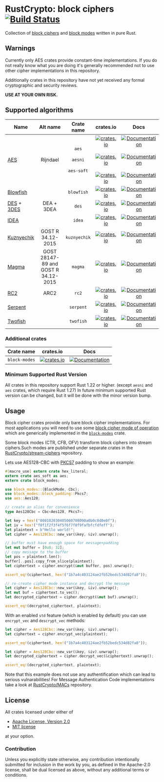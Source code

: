 # RustCrypto: block ciphers [![Build Status](https://travis-ci.org/RustCrypto/block-ciphers.svg?branch=master)](https://travis-ci.org/RustCrypto/block-ciphers)

Collection of [block ciphers][1] and [block modes][2] written in pure Rust.

## Warnings

Currently only AES crates provide constant-time implementations.
If you do not really know what you are doing it's generally recommended not to
use other cipher implementations in this repository.

Additionally crates in this repository have not yet received any formal
cryptographic and security reviews.

**USE AT YOUR OWN RISK.**

## Supported algorithms
| Name     | Alt name   | Crate name | crates.io | Docs |
| ------------- |:-------------:| :-----:| :-----:| :-----:|
| [AES](https://en.wikipedia.org/wiki/Advanced_Encryption_Standard) | Rijndael | `aes` <br/><br/> `aesni` <br/><br/> `aes-soft` | [![crates.io](https://img.shields.io/crates/v/aes.svg)](https://crates.io/crates/aes) <br/><br/> [![crates.io](https://img.shields.io/crates/v/aesni.svg)](https://crates.io/crates/aesni)  <br/><br/> [![crates.io](https://img.shields.io/crates/v/aes-soft.svg)](https://crates.io/crates/aes-soft) | [![Documentation](https://docs.rs/aes/badge.svg)](https://docs.rs/aes)  <br/><br/> [![Documentation](https://docs.rs/aesni/badge.svg)](https://docs.rs/aesni)  <br/><br/> [![Documentation](https://docs.rs/aes-soft/badge.svg)](https://docs.rs/aes-soft) |
| [Blowfish](https://en.wikipedia.org/wiki/Blowfish_(cipher)) |   | `blowfish` | [![crates.io](https://img.shields.io/crates/v/blowfish.svg)](https://crates.io/crates/blowfish) | [![Documentation](https://docs.rs/blowfish/badge.svg)](https://docs.rs/blowfish) |
| [DES](https://en.wikipedia.org/wiki/Data_Encryption_Standard) + [3DES](https://en.wikipedia.org/wiki/Triple_DES) |  DEA + 3DEA  | `des` | [![crates.io](https://img.shields.io/crates/v/des.svg)](https://crates.io/crates/des) | [![Documentation](https://docs.rs/des/badge.svg)](https://docs.rs/des) |
| [IDEA](https://simple.wikipedia.org/wiki/International_Data_Encryption_Algorithm) | | `idea` | [![crates.io](https://img.shields.io/crates/v/idea.svg)](https://crates.io/crates/idea) | [![Documentation](https://docs.rs/idea/badge.svg)](https://docs.rs/idea) |
| [Kuznyechik](https://en.wikipedia.org/wiki/Kuznyechik) |  GOST R 34.12-2015  | `kuznyechik` | [![crates.io](https://img.shields.io/crates/v/kuznyechik.svg)](https://crates.io/crates/kuznyechik) | [![Documentation](https://docs.rs/kuznyechik/badge.svg)](https://docs.rs/kuznyechik) |
| [Magma](https://en.wikipedia.org/wiki/GOST_(block_cipher)) | GOST 28147-89 and GOST R 34.12-2015 | `magma` | [![crates.io](https://img.shields.io/crates/v/magma.svg)](https://crates.io/crates/magma) | [![Documentation](https://docs.rs/magma/badge.svg)](https://docs.rs/magma) |
| [RC2](https://en.wikipedia.org/wiki/RC2) |  ARC2  | `rc2` | [![crates.io](https://img.shields.io/crates/v/rc2.svg)](https://crates.io/crates/rc2) | [![Documentation](https://docs.rs/rc2/badge.svg)](https://docs.rs/rc2) |
| [Serpent](https://en.wikipedia.org/wiki/Serpent_(cipher)) | | `serpent` | [![crates.io](https://img.shields.io/crates/v/serpent.svg)](https://crates.io/crates/serpent) | [![Documentation](https://docs.rs/serpent/badge.svg)](https://docs.rs/serpent) |
| [Twofish](https://en.wikipedia.org/wiki/Twofish) | | `twofish` | [![crates.io](https://img.shields.io/crates/v/twofish.svg)](https://crates.io/crates/twofish) | [![Documentation](https://docs.rs/twofish/badge.svg)](https://docs.rs/twofish) |

### Additional crates
| Crate name | crates.io |  Docs  |
| :---------:| :--------:| :-----:|
| `block-modes` | [![crates.io](https://img.shields.io/crates/v/block-modes.svg)](https://crates.io/crates/block-modes) | [![Documentation](https://docs.rs/block-modes/badge.svg)](https://docs.rs/block-modes) |

### Minimum Supported Rust Version
All crates in this repository support Rust 1.22 or higher. (except `aesni` and
`aes` crates, which require Rust 1.27) In future minimum supported Rust version
can be changed, but it will be done with the minor version bump.

## Usage
Block cipher crates provide only bare block cipher implementations. For most
applications you will need to use some [block cipher mode of operation](https://en.wikipedia.org/wiki/Block_cipher_mode_of_operation)
which are generically implemented in the [`block-modes`](https://docs.rs/block-modes/) crate.

Some block modes (CTR, CFB, OFV) transform block ciphers into stream ciphers.Such modes are published under separate crates in the
[RustCrypto/stream-ciphers][5] repository.

Lets use AES128-CBC with [PKCS7][3] padding to show an example:

```rust
#[macro_use] extern crate hex_literal;
extern crate aes_soft as aes;
extern crate block_modes;

use block_modes::{BlockMode, Cbc};
use block_modes::block_padding::Pkcs7;
use aes::Aes128;

// create an alias for convenience
type Aes128Cbc = Cbc<Aes128, Pkcs7>;

let key = hex!("000102030405060708090a0b0c0d0e0f");
let iv = hex!("f0f1f2f3f4f5f6f7f8f9fafbfcfdfeff");
let plaintext = b"Hello world!";
let cipher = Aes128Cbc::new_var(&key, &iv).unwrap();

// buffer must have enough space for message+padding
let mut buffer = [0u8; 32];
// copy message to the buffer
let pos = plaintext.len();
buffer[..pos].copy_from_slice(plaintext);
let ciphertext = cipher.encrypt(&mut buffer, pos).unwrap();

assert_eq!(ciphertext, hex!("1b7a4c403124ae2fb52bedc534d82fa8"));

// re-create cipher mode instance and decrypt the message
let cipher = Aes128Cbc::new_var(&key, &iv).unwrap();
let mut buf = ciphertext.to_vec();
let decrypted_ciphertext = cipher.decrypt(&mut buf).unwrap();

assert_eq!(decrypted_ciphertext, plaintext);
```

With an enabled `std` feature (which is enabled by default) you can use
`encrypt_vec` and `descrypt_vec` methods:

```rust
let cipher = Aes128Cbc::new_var(&key, &iv).unwrap();
let ciphertext = cipher.encrypt_vec(plaintext);

assert_eq!(ciphertext, hex!("1b7a4c403124ae2fb52bedc534d82fa8"));

let cipher = Aes128Cbc::new_var(&key, &iv).unwrap();
let decrypted_ciphertext = cipher.decrypt_vec(&ciphertext).unwrap();

assert_eq!(decrypted_ciphertext, plaintext);
```

Note that this example does not use any authentification which can lead to
serious vulnarabilities! For Message Authentication Code implementations take
a look at [RustCrypto/MACs][4] repository.

## License

All crates licensed under either of

 * [Apache License, Version 2.0](http://www.apache.org/licenses/LICENSE-2.0)
 * [MIT license](http://opensource.org/licenses/MIT)

at your option.

### Contribution

Unless you explicitly state otherwise, any contribution intentionally submitted
for inclusion in the work by you, as defined in the Apache-2.0 license, shall be
dual licensed as above, without any additional terms or conditions.

[1]: https://en.wikipedia.org/wiki/Block_cipher
[2]: https://en.wikipedia.org/wiki/Block_cipher_mode_of_operation
[3]: https://en.wikipedia.org/wiki/Padding_(cryptography)#PKCS%235_and_PKCS%237
[4]: https://github.com/RustCrypto/MACs
[5]: https://github.com/RustCrypto/stream-ciphers
